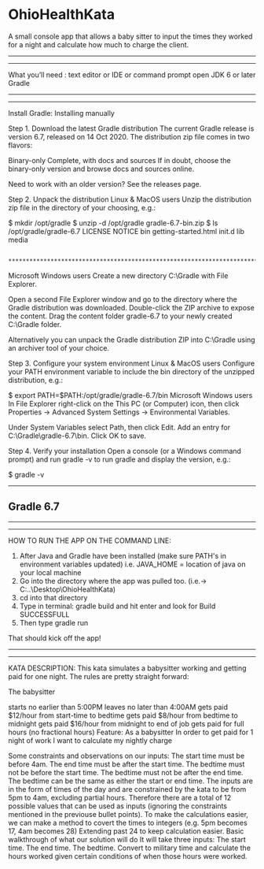 # OhioHealthKata
A small console app that allows a baby sitter to input the times they worked for a night and calculate how much to charge the client.
******************************************************************************************************************************************

******************************************************************************************************************************************
What you’ll need :
  text editor or IDE or command prompt open
  JDK 6 or later
  Gradle

******************************************************************************************************************************************

******************************************************************************************************************************************
  Install Gradle:
  Installing manually

Step 1. Download the latest Gradle distribution
The current Gradle release is version 6.7, released on 14 Oct 2020. The distribution zip file comes in two flavors:

Binary-only
Complete, with docs and sources
If in doubt, choose the binary-only version and browse docs and sources online.

Need to work with an older version? See the releases page.

Step 2. Unpack the distribution
Linux & MacOS users
Unzip the distribution zip file in the directory of your choosing, e.g.:

$ mkdir /opt/gradle
$ unzip -d /opt/gradle gradle-6.7-bin.zip
$ ls /opt/gradle/gradle-6.7
LICENSE  NOTICE  bin  getting-started.html  init.d  lib  media

                                          **************************************************************************************
  Microsoft Windows users
Create a new directory C:\Gradle with File Explorer.

Open a second File Explorer window and go to the directory where the Gradle distribution was downloaded. Double-click the ZIP archive to expose the content. Drag the content folder gradle-6.7 to your newly created C:\Gradle folder.

Alternatively you can unpack the Gradle distribution ZIP into C:\Gradle using an archiver tool of your choice.

Step 3. Configure your system environment
Linux & MacOS users
Configure your PATH environment variable to include the bin directory of the unzipped distribution, e.g.:

 $ export PATH=$PATH:/opt/gradle/gradle-6.7/bin
Microsoft Windows users
In File Explorer right-click on the This PC (or Computer) icon, then click Properties -> Advanced System Settings -> Environmental Variables.

Under System Variables select Path, then click Edit. Add an entry for C:\Gradle\gradle-6.7\bin. Click OK to save.

Step 4. Verify your installation
Open a console (or a Windows command prompt) and run gradle -v to run gradle and display the version, e.g.:

$ gradle -v

------------------------------------------------------------
Gradle 6.7
------------------------------------------------------------

******************************************************************************************************************************************

******************************************************************************************************************************************
HOW TO RUN THE APP ON THE COMMAND LINE:
1. After Java and Gradle have been installed (make sure PATH's in environment variables updated) i.e. JAVA_HOME = location of java on your local machine
2. Go into the directory where the app was pulled too. (i.e.-> C:..\Desktop\OhioHealthKata)
3. cd into that directory
4. Type in terminal: gradle build and hit enter and look for Build SUCCESSFULL
5. Then type gradle run

That should kick off the app!

******************************************************************************************************************************************

******************************************************************************************************************************************
KATA DESCRIPTION:
This kata simulates a babysitter working and getting paid for one night. The rules are pretty straight forward:

The babysitter

starts no earlier than 5:00PM
leaves no later than 4:00AM
gets paid $12/hour from start-time to bedtime
gets paid $8/hour from bedtime to midnight
gets paid $16/hour from midnight to end of job
gets paid for full hours (no fractional hours)
Feature: As a babysitter In order to get paid for 1 night of work I want to calculate my nightly charge

Some constraints and observations on our inputs:
The start time must be before 4am.
The end time must be after the start time.
The bedtime must not be before the start time.
The bedtime must not be after the end time.
The bedtime can be the same as either the start or end time.
The inputs are in the form of times of the day and are constrained by the kata to be from 5pm to 4am, excluding partial hours. Therefore there are a total of 12 possible values that can be used as inputs (ignoring the constraints mentioned in the previouse bullet points).
To make the calculations easier, we can make a method to covert the times to integers (e.g. 5pm becomes 17, 4am becomes 28) Extending past 24 to keep calculation easier.
Basic walkthrough of what our solution will do
It will take three inputs:
The start time.
The end time.
The bedtime.
Convert to military time and calculate the hours worked given certain conditions of when those hours were worked.
